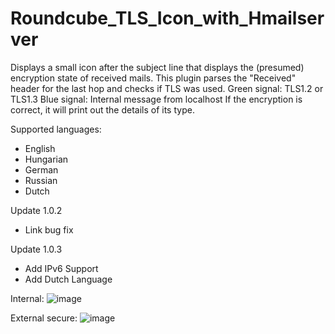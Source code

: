 # Roundcube_TLS_Icon_with_Hmailserver

Displays a small icon after the subject line that displays the (presumed) encryption state of received mails. This plugin parses the "Received" header for the last hop and checks if TLS was used. 
Green signal: TLS1.2 or TLS1.3 
Blue signal: Internal message from localhost
If the encryption is correct, it will print out the details of its type.

Supported languages:
- English
- Hungarian
- German
- Russian
- Dutch

Update 1.0.2
- Link bug fix

Update 1.0.3
- Add IPv6 Support
- Add Dutch Language

Internal:
![image](https://user-images.githubusercontent.com/75365189/162017996-53bc3e67-936e-4528-8fd0-088c36e157f4.png)

External secure:
![image](https://user-images.githubusercontent.com/75365189/162018076-71264b4b-58bf-4f31-8ee1-757c98992ae8.png)

